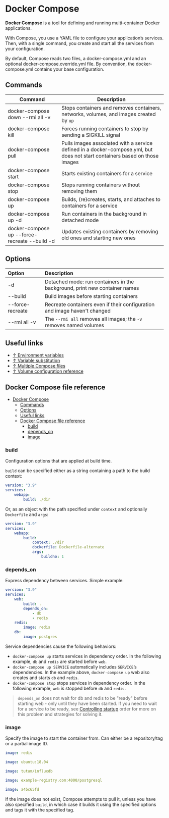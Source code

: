 # Docker Compose

**Docker Compose** is a tool for defining and running multi-container Docker applications.

With Compose, you use a YAML file to configure your application’s services. Then, with a single command, you create and start all the services from your configuration.

By default, Compose reads two files, a docker-compose.yml and an optional docker-compose.override.yml file. By convention, the docker-compose.yml contains your base configuration.

## Commands

| Command                                       | Description                                                                                                                 |
| --------------------------------------------- | --------------------------------------------------------------------------------------------------------------------------- |
| docker-compose down --rmi all -v              | Stops containers and removes containers, networks, volumes, and images created by `up`                                      |
| docker-compose kill                           | Forces running containers to stop by sending a SIGKILL signal                                                               |
| docker-compose pull                           | Pulls images associated with a service defined in a docker-compose.yml, but does not start containers based on those images |
| docker-compose start                          | Starts existing containers for a service                                                                                    |
| docker-compose stop                           | Stops running containers without removing them                                                                              |
| docker-compose up                             | Builds, (re)creates, starts, and attaches to containers for a service                                                       |
| docker-compose up -d                          | Run containers in the background in detached mode                                                                           |
| docker-compose up --force-recreate --build -d | Updates existing containers by removing old ones and starting new ones                                                      |

## Options

| Option           | Description                                                                |
| :--------------- | :------------------------------------------------------------------------- |
| -d               | Detached mode: run containers in the background, print new container names |
| --build          | Build images before starting containers                                    |
| --force-recreate | Recreate containers even if their configuration and image haven't changed  |
| --rmi all -v     | The `--rmi all` removes all images; the `-v` removes named volumes         |

## Useful links

- [↑ Environment variables](https://docs.docker.com/compose/environment-variables/)
- [↑ Variable substitution](https://docs.docker.com/compose/compose-file/compose-file-v3/#variable-substitution)
- [↑ Multiple Compose files](https://docs.docker.com/compose/extends/#multiple-compose-files)
- [↑ Volume configuration reference](https://docs.docker.com/compose/compose-file/compose-file-v3/#volume-configuration-reference)


## Docker Compose file reference

- [Docker Compose](#docker-compose)
  - [Commands](#commands)
  - [Options](#options)
  - [Useful links](#useful-links)
  - [Docker Compose file reference](#docker-compose-file-reference)
    - [build](#build)
    - [depends_on](#depends_on)
    - [image](#image)

### build

Configuration options that are applied at build time.

`build` can be specified either as a string containing a path to the build context:

```yaml
version: "3.9"
services:
    webapp:
        build: ./dir
```

Or, as an object with the path specified under `context` and optionally `Dockerfile` and `args`:

```yaml
version: "3.9"
services:
    webapp:
        build:
            context: ./dir
            dockerfile: Dockerfile-alternate
            args:
                buildno: 1
```

### depends_on

Express dependency between services.
Simple example:

```yaml
version: "3.9"
services:
    web:
        build: .
        depends_on:
            - db
            - redis
    redis:
        image: redis
    db:
        image: postgres
```

Service dependencies cause the following behaviors:

- `docker-compose up` starts services in dependency order. In the following example, `db` and `redis` are started before `web`.
- `docker-compose up SERVICE` automatically includes `SERVICE`’s dependencies. In the example above, `docker-compose up` web also creates and starts `db` and `redis`.
- `docker-compose stop` stops services in dependency order. In the following example, `web` is stopped before `db` and `redis`.

> `depends_on` does not wait for db and redis to be "ready" before starting web - only until they have been started. If you need to wait for a service to be ready, see [Controlling startup](https://docs.docker.com/compose/startup-order/) order for more on this problem and strategies for solving it.

### image

Specify the image to start the container from. Can either be a repository/tag or a partial image ID.

```yaml
image: redis
```

```yaml
image: ubuntu:18.04
```

```yaml
image: tutum/influxdb
```

```yaml
image: example-registry.com:4000/postgresql
```

```yaml
image: a4bc65fd
```

If the image does not exist, Compose attempts to pull it, unless you have also specified `build`, in which case it builds it using the specified options and tags it with the specified tag.
